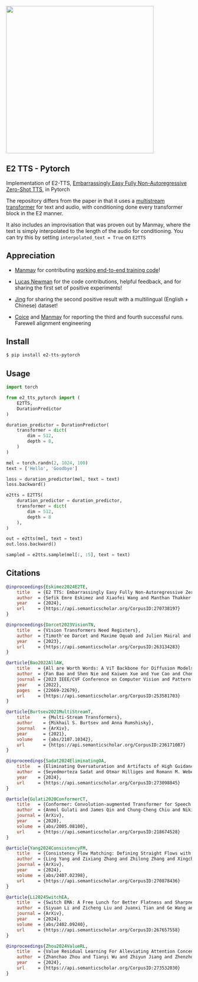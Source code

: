 
<img src="./e2-tts.png" width="400px"></img>

## E2 TTS - Pytorch

Implementation of E2-TTS, <a href="https://arxiv.org/abs/2406.18009v1">Embarrassingly Easy Fully Non-Autoregressive Zero-Shot TTS</a>, in Pytorch

The repository differs from the paper in that it uses a <a href="https://arxiv.org/abs/2107.10342">multistream transformer</a> for text and audio, with conditioning done every transformer block in the E2 manner.

It also includes an improvisation that was proven out by Manmay, where the text is simply interpolated to the length of the audio for conditioning. You can try this by setting `interpolated_text = True` on `E2TTS`

## Appreciation

- <a href="https://github.com/manmay-nakhashi">Manmay</a> for contributing <a href="https://github.com/lucidrains/e2-tts-pytorch/pull/1">working end-to-end training code</a>!

- <a href="https://github.com/lucasnewman">Lucas Newman</a> for the code contributions, helpful feedback, and for sharing the first set of positive experiments!

- <a href="https://github.com/JingRH">Jing</a> for sharing the second positive result with a multilingual (English + Chinese) dataset!

- <a href="https://github.com/Coice">Coice</a> and <a href="https://github.com/manmay-nakhashi">Manmay</a> for reporting the third and fourth successful runs. Farewell alignment engineering

## Install

```bash
$ pip install e2-tts-pytorch
```

## Usage

```python
import torch

from e2_tts_pytorch import (
    E2TTS,
    DurationPredictor
)

duration_predictor = DurationPredictor(
    transformer = dict(
        dim = 512,
        depth = 8,
    )
)

mel = torch.randn(2, 1024, 100)
text = ['Hello', 'Goodbye']

loss = duration_predictor(mel, text = text)
loss.backward()

e2tts = E2TTS(
    duration_predictor = duration_predictor,
    transformer = dict(
        dim = 512,
        depth = 8        
    ),
)

out = e2tts(mel, text = text)
out.loss.backward()

sampled = e2tts.sample(mel[:, :5], text = text)

```

## Citations

```bibtex
@inproceedings{Eskimez2024E2TE,
    title   = {E2 TTS: Embarrassingly Easy Fully Non-Autoregressive Zero-Shot TTS},
    author  = {Sefik Emre Eskimez and Xiaofei Wang and Manthan Thakker and Canrun Li and Chung-Hsien Tsai and Zhen Xiao and Hemin Yang and Zirun Zhu and Min Tang and Xu Tan and Yanqing Liu and Sheng Zhao and Naoyuki Kanda},
    year    = {2024},
    url     = {https://api.semanticscholar.org/CorpusID:270738197}
}
```

```bibtex
@inproceedings{Darcet2023VisionTN,
    title   = {Vision Transformers Need Registers},
    author  = {Timoth'ee Darcet and Maxime Oquab and Julien Mairal and Piotr Bojanowski},
    year    = {2023},
    url     = {https://api.semanticscholar.org/CorpusID:263134283}
}
```

```bibtex
@article{Bao2022AllAW,
    title   = {All are Worth Words: A ViT Backbone for Diffusion Models},
    author  = {Fan Bao and Shen Nie and Kaiwen Xue and Yue Cao and Chongxuan Li and Hang Su and Jun Zhu},
    journal = {2023 IEEE/CVF Conference on Computer Vision and Pattern Recognition (CVPR)},
    year    = {2022},
    pages   = {22669-22679},
    url     = {https://api.semanticscholar.org/CorpusID:253581703}
}
```

```bibtex
@article{Burtsev2021MultiStreamT,
    title     = {Multi-Stream Transformers},
    author    = {Mikhail S. Burtsev and Anna Rumshisky},
    journal   = {ArXiv},
    year      = {2021},
    volume    = {abs/2107.10342},
    url       = {https://api.semanticscholar.org/CorpusID:236171087}
}
```

```bibtex
@inproceedings{Sadat2024EliminatingOA,
    title   = {Eliminating Oversaturation and Artifacts of High Guidance Scales in Diffusion Models},
    author  = {Seyedmorteza Sadat and Otmar Hilliges and Romann M. Weber},
    year    = {2024},
    url     = {https://api.semanticscholar.org/CorpusID:273098845}
}
```

```bibtex
@article{Gulati2020ConformerCT,
    title   = {Conformer: Convolution-augmented Transformer for Speech Recognition},
    author  = {Anmol Gulati and James Qin and Chung-Cheng Chiu and Niki Parmar and Yu Zhang and Jiahui Yu and Wei Han and Shibo Wang and Zhengdong Zhang and Yonghui Wu and Ruoming Pang},
    journal = {ArXiv},
    year    = {2020},
    volume  = {abs/2005.08100},
    url     = {https://api.semanticscholar.org/CorpusID:218674528}
}
```

```bibtex
@article{Yang2024ConsistencyFM,
    title   = {Consistency Flow Matching: Defining Straight Flows with Velocity Consistency},
    author  = {Ling Yang and Zixiang Zhang and Zhilong Zhang and Xingchao Liu and Minkai Xu and Wentao Zhang and Chenlin Meng and Stefano Ermon and Bin Cui},
    journal = {ArXiv},
    year    = {2024},
    volume  = {abs/2407.02398},
    url     = {https://api.semanticscholar.org/CorpusID:270878436}
}
```

```bibtex
@article{Li2024SwitchEA,
    title   = {Switch EMA: A Free Lunch for Better Flatness and Sharpness},
    author  = {Siyuan Li and Zicheng Liu and Juanxi Tian and Ge Wang and Zedong Wang and Weiyang Jin and Di Wu and Cheng Tan and Tao Lin and Yang Liu and Baigui Sun and Stan Z. Li},
    journal = {ArXiv},
    year    = {2024},
    volume  = {abs/2402.09240},
    url     = {https://api.semanticscholar.org/CorpusID:267657558}
}
```

```bibtex
@inproceedings{Zhou2024ValueRL,
    title   = {Value Residual Learning For Alleviating Attention Concentration In Transformers},
    author  = {Zhanchao Zhou and Tianyi Wu and Zhiyun Jiang and Zhenzhong Lan},
    year    = {2024},
    url     = {https://api.semanticscholar.org/CorpusID:273532030}
}
```
